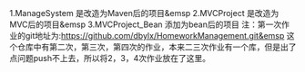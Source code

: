 1.ManageSystem 是改造为Maven后的项目&emsp 2.MVCProject 是改造为MVC后的项目&emsp 3.MVCProject_Bean 添加为bean后的项目 注：第一次作业的git地址为:https://github.com/dbylx/HomeworkManagement.git&emsp 这个仓库中有第二次，第三次，第四次的作业，本来二三次作业有一个库，但是出了点问题push不上去，所以将2，3，4次作业放在了这里。
